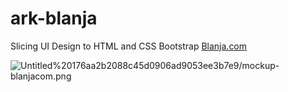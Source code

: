 # ark-blanja

Slicing UI Design to HTML and CSS Bootstrap
[Blanja.com](https://dreamy-haibt-870680.netlify.app/)

![Untitled%20176aa2b2088c45d0906ad9053ee3b7e9/mockup-blanjacom.png](Untitled%20176aa2b2088c45d0906ad9053ee3b7e9/mockup-blanjacom.png)
